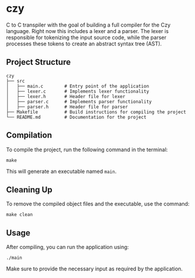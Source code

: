 # czy

C to C transpiler with the goal of building a full compiler for the Czy language.
Right now this includes a lexer and a parser. The lexer is responsible for tokenizing the input source code, while the parser processes these tokens to create an abstract syntax tree (AST).

## Project Structure

```
czy
├── src
│   ├── main.c        # Entry point of the application
│   ├── lexer.c       # Implements lexer functionality
│   ├── lexer.h       # Header file for lexer
│   ├── parser.c      # Implements parser functionality
│   ├── parser.h      # Header file for parser
├── Makefile          # Build instructions for compiling the project
└── README.md         # Documentation for the project
```

## Compilation

To compile the project, run the following command in the terminal:

```
make
```

This will generate an executable named `main`.

## Cleaning Up

To remove the compiled object files and the executable, use the command:

```
make clean
```

## Usage

After compiling, you can run the application using:

```
./main
```

Make sure to provide the necessary input as required by the application.